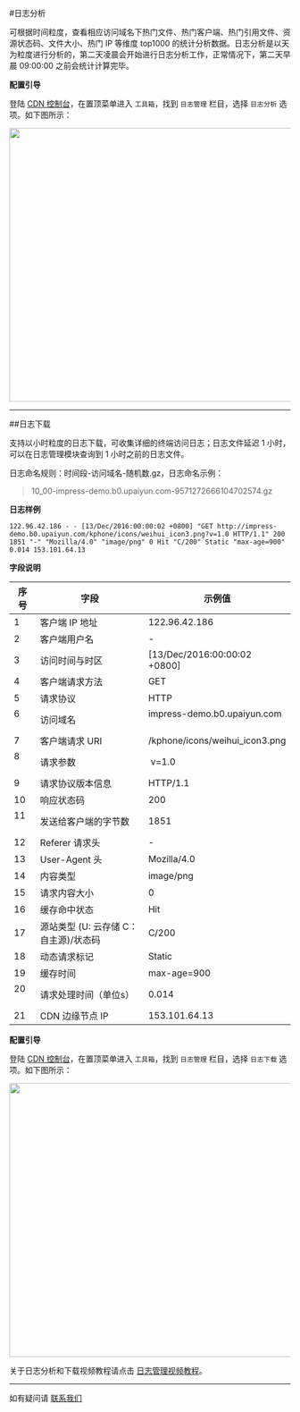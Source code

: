 ﻿#日志分析

可根据时间粒度，查看相应访问域名下热门文件、热门客户端、热门引用文件、资源状态码、文件大小、热门 IP 等维度 top1000 的统计分析数据。日志分析是以天为粒度进行分析的，第二天凌晨会开始进行日志分析工作，正常情况下，第二天早晨 09:00:00 之前会统计计算完毕。

**配置引导**

登陆 [CDN 控制台](https://console.upyun.com/login/)，在置顶菜单进入 `工具箱`，找到 `日志管理` 栏目，选择 `日志分析` 选项。如下图所示：

<img src="http://upyun-assets.b0.upaiyun.com/docs/cdn/upyun-cdn-log-analysis.png" height="490" width="800" />

----------

##日志下载

支持以小时粒度的日志下载，可收集详细的终端访问日志；日志文件延迟 1 小时，可以在日志管理模块查询到 1 小时之前的日志文件。

日志命名规则：时间段-访问域名-随机数.gz，日志命名示例：
> 10_00-impress-demo.b0.upaiyun.com-9571272666104702574.gz

**日志样例**


    122.96.42.186 - - [13/Dec/2016:00:00:02 +0800] "GET http://impress-demo.b0.upaiyun.com/kphone/icons/weihui_icon3.png?v=1.0 HTTP/1.1" 200 1851 "-" "Mozilla/4.0" "image/png" 0 Hit "C/200" Static "max-age=900" 0.014 153.101.64.13
    

**字段说明**

|   序号     |    字段          |   示例值   |
|------------|------------|-----------------|
| 1   | 客户端 IP 地址   |    122.96.42.186        |
| 2   | 客户端用户名         | - |
| 3  | 访问时间与时区             | [13/Dec/2016:00:00:02 +0800] |
| 4   | 客户端请求方法            | GET    |
| 5       | 请求协议           | HTTP    |
| 6       | 访问域名           | impress-demo.b0.upaiyun.com   |
| 7       | 客户端请求 URI           | /kphone/icons/weihui_icon3.png    |
| 8       | 请求参数          |  v=1.0   |
| 9   | 请求协议版本信息           | HTTP/1.1  |
| 10 | 响应状态码           | 200    |
| 11     | 发送给客户端的字节数  | 1851    |
| 12   | Referer 请求头     | - |
| 13    | User-Agent 头 | Mozilla/4.0 |
| 14    | 内容类型 | image/png |
| 15    | 请求内容大小 | 0 |
| 16   | 缓存命中状态             | Hit    |
| 17    | 源站类型 (U: 云存储 C：自主源)/状态码          | C/200 |
| 18    | 动态请求标记             | Static   |
| 19    | 缓存时间             | max-age=900  |
| 20    | 请求处理时间（单位s）   | 0.014  |
| 21    | CDN 边缘节点 IP            | 153.101.64.13  |

**配置引导**

登陆 [CDN 控制台](https://console.upyun.com/login/)，在置顶菜单进入 `工具箱`，找到 `日志管理` 栏目，选择 `日志下载` 选项。如下图所示：

<img src="http://upyun-assets.b0.upaiyun.com/docs/cdn/upyun-cdn-log-download.png" height="490" width="800" />


关于日志分析和下载视频教程请点击 [日志管理视频教程](https://techs.b0.upaiyun.com/videos/cdnpage/upyunlog.html)。


----------

如有疑问请 [联系我们](https://www.upyun.com/about_contact.html)





